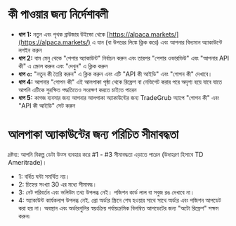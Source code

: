 # **কী পাওয়ার জন্য নির্দেশাবলী**
 - **ধাপ 1:** নতুন এবং পৃথক ব্রাউজার উইন্ডো থেকে [https://alpaca.markets/](https://alpaca.markets/) এ যান (বা উপরের লিঙ্কে ক্লিক করে) এবং আপনার বিদ্যমান অ্যাকাউন্টে লগইন করুন
 - **ধাপ 2:** বাম মেনু থেকে "পেপার অ্যাকাউন্ট" নির্বাচন করুন এবং তারপর "পেপার ওভারভিউ" এবং "আপনার API কী" এ স্ক্রোল করুন এবং "দেখুন" এ ক্লিক করুন
 - **ধাপ ৩:** "নতুন কী তৈরি করুন" এ ক্লিক করুন এবং এটি "API কী আইডি" এবং "গোপন কী" দেখাবে।
 - **ধাপ 4:** আপনার "গোপন কী" এই আলপাকা পৃষ্ঠা থেকে রিফ্রেশ বা নেভিগেট করার পরে অদৃশ্য হয়ে যাবে যাতে আপনি এটিকে সুরক্ষিত পদ্ধতিতেও সংরক্ষণ করতে চাইতে পারেন
 - **ধাপ 5:** কাগজ ব্যবসার জন্য আপনার আলপাকা অ্যাকাউন্টের জন্য TradeGrub অ্যাপে "গোপন কী" এবং "API কী আইডি" সেট করুন

# আলপাকা অ্যাকাউন্টের জন্য পরিচিত সীমাবদ্ধতা
 দ্রষ্টব্য: আপনি বিকল্প ডেটা উত্স ব্যবহার করে #1 - #3 সীমাবদ্ধতা এড়াতে পারেন (উদাহরণ হিসাবে TD Ameritrade)।
 - 1: বর্ধিত ঘন্টা সমর্থিত নয়।
 - 2: চিহ্নের সংখ্যা 30 এর মধ্যে সীমাবদ্ধ।
 - 3: নেট পরিবর্তন এবং ভলিউম তথ্য উপলব্ধ নেই। পজিশন কার্ড লাল বা সবুজ রঙ দেখাবে না।
 - 4: অ্যাকাউন্ট কার্যকলাপ উপলব্ধ নেই. প্রো অর্ডার স্ক্রিনে শেষ হওয়ার সাথে সাথে অর্ডার এবং পজিশন আপডেট করা হয় না। অবস্থান এবং অর্ডারগুলির স্বয়ংক্রিয় পর্যায়ক্রমিক বিলম্বিত আপডেটের জন্য "অটো রিফ্রেশ" সক্ষম করুন৷
 


